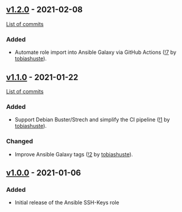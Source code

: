 <!--
SPDX-FileCopyrightText: 2020 Helmholtz Centre for Environmental Research (UFZ)
SPDX-FileCopyrightText: 2020 Helmholtz-Zentrum Dresden-Rossendorf (HZDR)

SPDX-License-Identifier: Apache-2.0
-->

## [v1.2.0](https://github.com/hifis-net/ansible-role-ssh-keys/releases/tag/v1.2.0) - 2021-02-08

[List of commits](https://github.com/hifis-net/ansible-role-ssh-keys/compare/v1.1.0...v1.2.0)

### Added

- Automate role import into Ansible Galaxy via GitHub Actions
  ([!7](https://gitlab.com/hifis/ansible/ssh-keys/-/merge_requests/7)
  by [tobiashuste](https://gitlab.com/tobiashuste)).

## [v1.1.0](https://github.com/hifis-net/ansible-role-ssh-keys/releases/tag/v1.1.0) - 2021-01-22

[List of commits](https://github.com/hifis-net/ansible-role-ssh-keys/compare/v1.0.0...v1.1.0)

### Added
- Support Debian Buster/Strech and simplify the CI pipeline
  ([!1](https://gitlab.com/hifis/ansible/ssh-keys/-/merge_requests/1)
  by [tobiashuste](https://gitlab.com/tobiashuste)).

### Changed
- Improve Ansible Galaxy tags
  ([!2](https://gitlab.com/hifis/ansible/ssh-keys/-/merge_requests/2)
  by [tobiashuste](https://gitlab.com/tobiashuste)).

## [v1.0.0](https://github.com/hifis-net/ansible-role-ssh-keys/releases/tag/v1.0.0) - 2021-01-06

### Added
- Initial release of the Ansible SSH-Keys role
